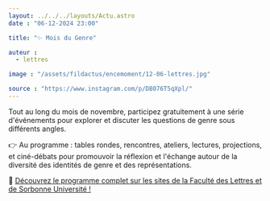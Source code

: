 ```yaml
---
layout: ../../../layouts/Actu.astro
date : "06-12-2024 23:00"

title: "✨ Mois du Genre"

auteur :
  - lettres

image : "/assets/fildactus/encemoment/12-06-lettres.jpg"

source : "https://www.instagram.com/p/DB076T5qXpl/"
---
```


Tout au long du mois de novembre, participez gratuitement à une série d'événements pour explorer et discuter les questions de genre sous différents angles.

👉 Au programme : tables rondes, rencontres, ateliers, lectures, projections, et ciné-débats pour promouvoir la réflexion et l'échange autour de la diversité des identités de genre et des représentations.

📅 [Découvrez le programme complet sur les sites de la Faculté des Lettres et de Sorbonne Université !](https://lettres.sorbonne-universite.fr/evenements/mois-du-genre-2024)